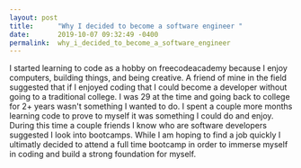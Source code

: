 ```yaml
---
layout: post
title:      "Why I decided to become a software engineer "
date:       2019-10-07 09:32:49 -0400
permalink:  why_i_decided_to_become_a_software_engineer
---
```


I started learning to code as a hobby on freecodeacademy because I enjoy computers, building things, and being creative. A friend of mine in the field suggested that if I enjoyed coding that I could become a developer without going to a traditional college. I was 29 at the time and going back to college for 2+ years wasn't something I wanted to do. I spent a couple more months learning code to prove to myself it was something I could do and enjoy. During this time a couple friends I know who are software developers suggested I look into bootcamps. While I am hoping to find a job quickly I ultimatly decided to attend a full time bootcamp in order to immerse myself in coding and build a strong foundation for myself.


